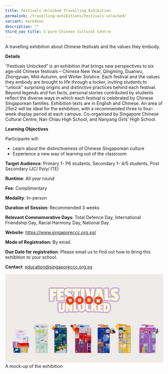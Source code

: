 ```yaml
---
title: Festivals Unlocked Travelling Exhibition
permalink: /travelling-exhibitions/festivals-unlocked/
variant: markdown
description: ""
third_nav_title: S'pore Chinese Cultural Centre
---
```

A travelling exhibition about Chinese festivals and the values they embody.

**Details**	
		
“Festivals Unlocked” is an exhibition that brings new perspectives to six age-old Chinese festivals – Chinese New Year, Qingming, Duanwu, Zhongyuan, Mid-Autumn, and Winter Solstice. Each festival and the values they embody are brought to life through a locker, inviting students to “unlock” surprising origins and distinctive practices behind each festival.  Beyond legends and fun facts, personal stories contributed by students reflect the diverse ways in which each festival is celebrated by Chinese Singaporean families.  Exhibition texts are in English and Chinese.   An area of 25m2 will be ideal for the exhibition, with a recommended three to four-week display period at each campus.  Co-organised by Singapore Chinese Cultural Centre, Nan Chiau High School, and Nanyang Girls’ High School.

**Learning Objectives**		
		
Participants will: 
* Learn about the distinctiveness of Chinese Singaporean culture  
* Experience a new way of learning out of the classroom

**Target Audience**: Primary 1- P6 students, Secondary 1- 4/5 students, Post Secondary (JC/ Poly/ ITE)		
		
**Runtime**: All year round		
		
**Fee**: Complimentary		
		
**Modality**: In-person
		
**Duration of Session**: Recommended 3 weeks	
		
**Relevant Commemorative Days**: Total Defence Day, International Friendship Day, Racial Harmony Day, National Day		
		
**Website**: https://www.singaporeccc.org.sg/	
		
**Mode of Registration:** By email.		
		
**Due Date for registration**: Please email us to find out how to bring this exhibition to your school.	
		
**Contact**: education@singaporeccc.org.sg

![](/images/Festivals_Unlocked_Overview.jpg)
A mock-up of the exhibition